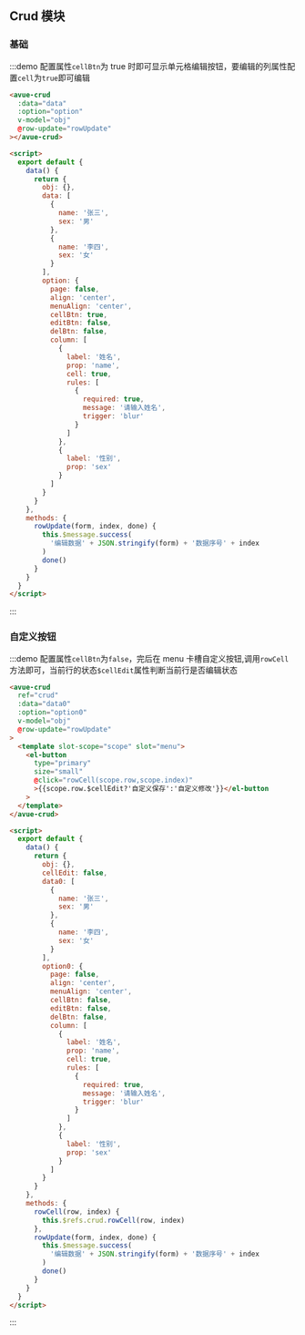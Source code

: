 <script>
  export default {
    data() {
      return {
        obj:{},
        cellEdit:false,
        data0: [
          {
            name:'张三',
            sex:'男'
          }, {
            name:'李四',
            sex:'女'
          }
        ],
        data: [
          {
            name:'张三',
            sex:'男'
          }, {
            name:'李四',
            sex:'女'
          }
        ],
        option:{
          page:false,
          align:'center',
          menuAlign:'center',
          cellBtn:true,
          editBtn:false,
          delBtn:false,
          column:[
             {
              label:'姓名',
              prop:'name',
              cell:true,
              rules: [{
                required: true,
                message: "请输入姓名",
                trigger: "blur"
              }]
            }, {
              label:'性别',
              prop:'sex'
            }
          ]
        },
        option0:{
          page:false,
          align:'center',
          menuAlign:'center',
          cellBtn:false,
          editBtn:false,
          delBtn:false,
          column:[
             {
              label:'姓名',
              prop:'name',
              cell:true, 
              rules: [
                {
                  required: true,
                  message: '请输入姓名',
                  trigger: 'blur'
                }
              ]
            },
            {
              label:'性别',
              prop:'sex'
            }
          ]
        }
      }
    },
    methods: {
      rowCell(row,index){
        this.$refs.crud.rowCell(row,index);
      },
      rowUpdate(form,index,done){
        this.$message.success('编辑数据'+ JSON.stringify(form)+'数据序号'+index);
        done();
      },
    }
  }
</script>

<style>

</style>

## Crud 模块

### 基础

:::demo 配置属性`cellBtn`为 true 时即可显示单元格编辑按钮，要编辑的列属性配置`cell`为`true`即可编辑

```html
<avue-crud
  :data="data"
  :option="option"
  v-model="obj"
  @row-update="rowUpdate"
></avue-crud>

<script>
  export default {
    data() {
      return {
        obj: {},
        data: [
          {
            name: '张三',
            sex: '男'
          },
          {
            name: '李四',
            sex: '女'
          }
        ],
        option: {
          page: false,
          align: 'center',
          menuAlign: 'center',
          cellBtn: true,
          editBtn: false,
          delBtn: false,
          column: [
            {
              label: '姓名',
              prop: 'name',
              cell: true,
              rules: [
                {
                  required: true,
                  message: '请输入姓名',
                  trigger: 'blur'
                }
              ]
            },
            {
              label: '性别',
              prop: 'sex'
            }
          ]
        }
      }
    },
    methods: {
      rowUpdate(form, index, done) {
        this.$message.success(
          '编辑数据' + JSON.stringify(form) + '数据序号' + index
        )
        done()
      }
    }
  }
</script>
```

:::

### 自定义按钮

:::demo 配置属性`cellBtn`为`false`，完后在 menu 卡槽自定义按钮,调用`rowCell`方法即可，当前行的状态`$cellEdit`属性判断当前行是否编辑状态

```html
<avue-crud
  ref="crud"
  :data="data0"
  :option="option0"
  v-model="obj"
  @row-update="rowUpdate"
>
  <template slot-scope="scope" slot="menu">
    <el-button
      type="primary"
      size="small"
      @click="rowCell(scope.row,scope.index)"
      >{{scope.row.$cellEdit?'自定义保存':'自定义修改'}}</el-button
    >
  </template>
</avue-crud>

<script>
  export default {
    data() {
      return {
        obj: {},
        cellEdit: false,
        data0: [
          {
            name: '张三',
            sex: '男'
          },
          {
            name: '李四',
            sex: '女'
          }
        ],
        option0: {
          page: false,
          align: 'center',
          menuAlign: 'center',
          cellBtn: false,
          editBtn: false,
          delBtn: false,
          column: [
            {
              label: '姓名',
              prop: 'name',
              cell: true,
              rules: [
                {
                  required: true,
                  message: '请输入姓名',
                  trigger: 'blur'
                }
              ]
            },
            {
              label: '性别',
              prop: 'sex'
            }
          ]
        }
      }
    },
    methods: {
      rowCell(row, index) {
        this.$refs.crud.rowCell(row, index)
      },
      rowUpdate(form, index, done) {
        this.$message.success(
          '编辑数据' + JSON.stringify(form) + '数据序号' + index
        )
        done()
      }
    }
  }
</script>
```

:::
